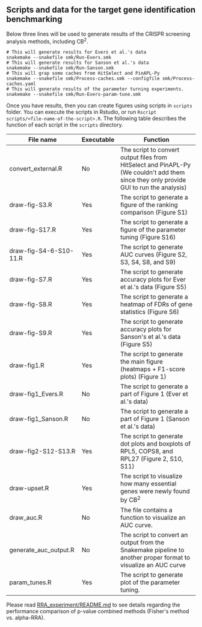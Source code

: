 ## Scripts and data for the target gene identification benchmarking

Below three lines will be used to generate results of the CRISPR screening analysis methods, including CB<sup>2</sup>.

```
# This will generate results for Evers et al.'s data
snakemake --snakefile smk/Run-Evers.smk 
# This will generate results for Sanson et al.'s data
snakemake --snakefile smk/Run-Sanson.smk
# This will grap some caches from HitSelect and PinAPL-Py
snakemake --snakefile smk/Process-caches.smk --configfile smk/Process-caches.yaml
# This will generate results of the parameter turning experiments.
snakemake --snakefile smk/Run-Evers-param-tune.smk    
```

Once you have results, then you can create figures using scripts in `scripts` folder. You can execute the scripts in Rstudio, or run `Rscript scripts/<file-name-of-the-script>.R`. The following table describes the function of each script in the `scripts` directory.


File name               |  Executable  | Function
------------------------|--------------|-------------------------------------------------------------------------------------
convert_external.R      |  No          | The script to convert output files from HitSelect and PinAPL-Py (We couldn't add them since they only provide GUI to run the analysis)
draw-fig-S3.R           |  Yes         | The script to generate a figure of the ranking comparison (Figure S1)
draw-fig-S17.R          |  Yes         | The script to generate a figure of the parameter tuning (Figure S16)
draw-fig-S4-6-S10-11.R  |  Yes         | The script to generate AUC curves (Figure S2, S3, S4, S8, and S9)
draw-fig-S7.R           |  Yes         | The script to generate accuracy plots for Ever et al.'s data (Figure S5)
draw-fig-S8.R           |  Yes         | The script to generate a heatmap of FDRs of gene statistics (Figure S6)
draw-fig-S9.R           |  Yes         | The script to generate accuracy plots for Sanson's et al.'s data (Figure S5)
draw-fig1.R             |  Yes         | The script to generate the main figure (heatmaps + F1-score plots) (Figure 1)
draw-fig1_Evers.R       |  No          | The script to generate a part of Figure 1 (Ever et al.'s data)
draw-fig1_Sanson.R      |  No          | The script to generate a part of Figure 1 (Sanson et al.'s data)
draw-fig2-S12-S13.R     |  Yes         | The script to generate dot plots and boxplots of RPL5, COPS8, and RPL27 (Figure 2, S10, S11)
draw-upset.R            |  Yes         | The script to visualize how many essential genes were newly found by CB<sup>2</sup>
draw_auc.R              |  No          | The file contains a function to visualize an AUC curve.
generate_auc_output.R   |  No          | The script to convert an output from the Snakemake pipeline to another proper format to visualize an AUC curve
param_tunes.R           |  Yes         | The script to generate plot of the parameter tuning. 

Please read [RRA_experiment/README.md](RRA_experiment/README.md) to see details regarding the performance comparison of p-value combined methods (Fisher's method vs. alpha-RRA).
